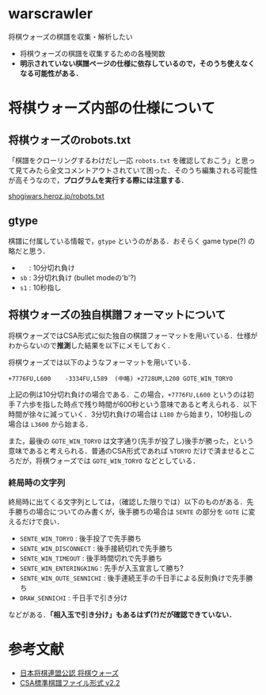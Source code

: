 warscrawler
=================

将棋ウォーズの棋譜を収集・解析したい

- 将棋ウォーズの棋譜を収集するための各種関数
- **明示されていない棋譜ページの仕様に依存しているので，そのうち使えなくなる可能性がある．**


# 将棋ウォーズ内部の仕様について
## 将棋ウォーズのrobots.txt
「棋譜をクローリングするわけだし一応 `robots.txt` を確認しておこう」と思って見てみたら全文コメントアウトされていて困った．そのうち編集される可能性が高そうなので，**プログラムを実行する際には注意する**．

[shogiwars.heroz.jp/robots.txt](http://shogiwars.heroz.jp/robots.txt)

## gtype
棋譜に付属している情報で，`gtype` というのがある．おそらく game type(?) の略だと思う．

- `  ` : 10分切れ負け
- `sb` : 3分切れ負け (bullet modeの'b'?)
- `s1` : 10秒指し


## 将棋ウォーズの独自棋譜フォーマットについて
将棋ウォーズではCSA形式に似た独自の棋譜フォーマットを用いている．仕様がわからないので**推測**した結果を以下にメモしておく．

将棋ウォーズでは以下のようなフォーマットを用いている．

	+7776FU,L600	-3334FU,L589  (中略) +2728UM,L200	GOTE_WIN_TORYO

上記の例は10分切れ負けの場合である．この場合，`+7776FU,L600` というのは初手７六歩を指した時点で残り時間が600秒という意味であると考えられる．以下時間が徐々に減っていく．3分切れ負けの場合は `L180` から始まり，10秒指しの場合は `L3600` から始まる．

また，最後の `GOTE_WIN_TORYO` は文字通り(先手が投了し)後手が勝った，という意味であると考えられる．普通のCSA形式であれば `%TORYO` だけで済ませるところだが，将棋ウォーズでは `GOTE_WIN_TORYO` などとしている．

### 終局時の文字列

終局時に出てくる文字列としては，（確認した限りでは）以下のものがある．先手勝ちの場合についてのみ書くが，後手勝ちの場合は `SENTE` の部分を `GOTE` に変えるだけで良い．

- `SENTE_WIN_TORYO` : 後手投了で先手勝ち
- `SENTE_WIN_DISCONNECT` : 後手接続切れで先手勝ち
- `SENTE_WIN_TIMEOUT` : 後手時間切れで先手勝ち
- `SENTE_WIN_ENTERINGKING` : 先手が入玉宣言して勝ち?
- `SENTE_WIN_OUTE_SENNICHI` : 後手連続王手の千日手による反則負けで先手勝ち
- `DRAW_SENNICHI` : 千日手で引き分け

などがある．**「相入玉で引き分け」もあるはず(?)だが確認できていない．**


# 参考文献

- [日本将棋連盟公認 将棋ウォーズ](http://shogiwars.heroz.jp/)
- [CSA標準棋譜ファイル形式 v2.2](http://www.computer-shogi.org/protocol/record_v22.html)
